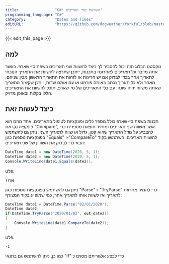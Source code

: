 ```yaml
---
title:                "C#: השוואת שתי תאריכים"
programming_language: "C#"
category:             "Dates and Times"
editURL:              "https://github.com/dogweather/forkful/blob/master/content/he/c-sharp/comparing-two-dates.md"
---
```


{{< edit_this_page >}}

## למה
טקסטט הבלוג הזה יכול להסביר לך כיצד להשוות שני תאריכים בשפת סי-שארפ. כאשר אתה מדבר על תאריכים לאחרונה בתכנות, ייתכן שתרצה להשוות את התאריך הנוכחי לתאריך אחר בכדי לבדוק אם יש חריגות או לזהות את התאריך הראשון מבין שניהם. מאחר ולא כל תאריך נכתב באותה פורמט או עם אותם שדות, ייתכן שקיצור התאריך שאתה משווה יהיה שונה. עם כלי התאריכים של סי-שארפ, תוכל להשוות את התאריכים הללו בקלות ובאופן מדויק.

## כיצד לעשות זאת
תכנות בשפת סי-שארפ כולל מספר כלים ופונקציות לטיפול בתאריכים. אחד מהם הוא פונקציה נקראת "Compare", אשר משווה שני תאריכים ומחזיר תוצאת מספרית כדי להצביע על גודל התאריך שהוא קטן, גדול או שווה לתאריך השני. ניתן גם להשתמש בפונקציות נוספות כגון "Equals" ו-"CompareTo" להשוות תאריכים. השתמשו בקוד הבא כדי לבדוק את השוויון של שני תאריכים:

```C#
DateTime date1 = new DateTime(2020, 5, 1);
DateTime date2 = new DateTime(2020, 5, 1);
Console.WriteLine(date1.Equals(date2));
```

פלט:

```
True
```

ניתן גם להשתמש בפונקציות נוספות כגון "Parse" ו-"TryParse" כדי להמיר מחרוזת לתאריך ואז לשוות אותו לתאריך אחר, כפי שמופיע בקוד המצורף:

```C#
DateTime date1 = DateTime.Parse("02/01/2020");
DateTime date2;
if(DateTime.TryParse("2020/01/02", out date2))
{
    Console.WriteLine(date1.CompareTo(date2));
}
```

פלט:

```
-1
```

כמו כן, ניתן להשתמש גם בתנאי "if" כדי לבצע אלגוריתם מסוים כ
